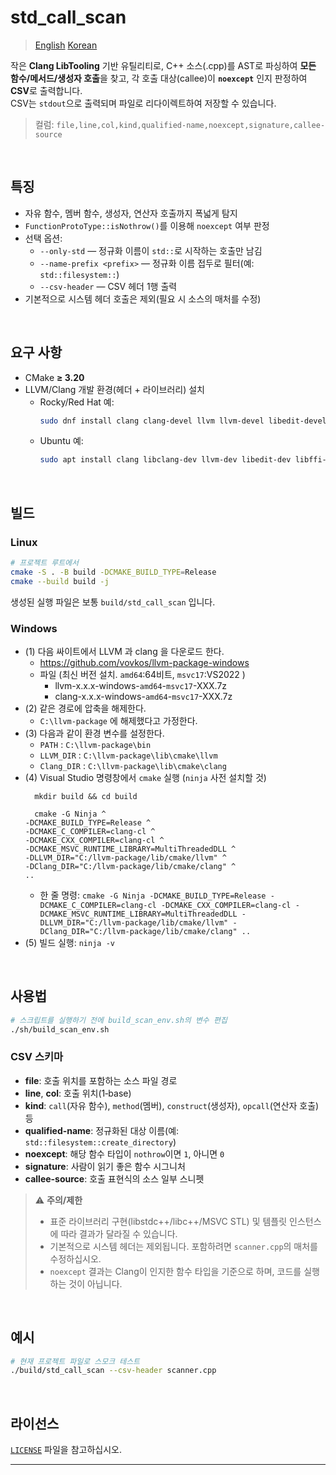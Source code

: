 # std_call_scan

> [English](README.md) [Korean](README.ko.md) 

작은 **Clang LibTooling** 기반 유틸리티로, C++ 소스(.cpp)를 AST로 파싱하여 **모든 함수/메서드/생성자 호출**을 찾고, 각 호출 대상(callee)이 **`noexcept`** 인지 판정하여 **CSV**로 출력합니다.  
CSV는 `stdout`으로 출력되며 파일로 리다이렉트하여 저장할 수 있습니다.

> 컬럼: `file,line,col,kind,qualified-name,noexcept,signature,callee-source`

<br />

## 특징

- 자유 함수, 멤버 함수, 생성자, 연산자 호출까지 폭넓게 탐지
- `FunctionProtoType::isNothrow()`를 이용해 `noexcept` 여부 판정
- 선택 옵션:
  - `--only-std` — 정규화 이름이 `std::`로 시작하는 호출만 남김
  - `--name-prefix <prefix>` — 정규화 이름 접두로 필터(예: `std::filesystem::`)
  - `--csv-header` — CSV 헤더 1행 출력
- 기본적으로 시스템 헤더 호출은 제외(필요 시 소스의 매처를 수정)

<br />

## 요구 사항

- CMake **≥ 3.20**
- LLVM/Clang 개발 환경(헤더 + 라이브러리) 설치
  - Rocky/Red Hat 예:
    ```bash
    sudo dnf install clang clang-devel llvm llvm-devel libedit-devel libffi-devel libxml2-devel zlib-devel libzstd-devel
    ```
  - Ubuntu 예:
    ```bash
    sudo apt install clang libclang-dev llvm-dev libedit-dev libffi-dev libxml2-dev zlib1g-dev libzstd-dev
    ```

<br />

## 빌드

### Linux

```bash
# 프로젝트 루트에서
cmake -S . -B build -DCMAKE_BUILD_TYPE=Release
cmake --build build -j
```

생성된 실행 파일은 보통 `build/std_call_scan` 입니다.

### Windows

- (1) 다음 싸이트에서 LLVM 과 clang 을 다운로드 한다.
   - https://github.com/vovkos/llvm-package-windows
   - 파일 (최신 버전 설치. `amd64`:64비트, `msvc17`:VS2022 )
      - llvm-x.x.x-windows-`amd64`-`msvc17`-XXX.7z
      - clang-x.x.x-windows-`amd64`-`msvc17`-XXX.7z
- (2) 같은 경로에 압축을 해제한다.
   - `C:\llvm-package` 에 해제했다고 가정한다. 
- (3) 다음과 같이 환경 변수를 설정한다.
   - `PATH` : `C:\llvm-package\bin` 
   - `LLVM_DIR` : `C:\llvm-package\lib\cmake\llvm`
   - `Clang_DIR` : `C:\llvm-package\lib\cmake\clang`
- (4) Visual Studio 명령창에서 `cmake` 실행 (`ninja` 사전 설치할 것)
  ```
    mkdir build && cd build
  
    cmake -G Ninja ^
  -DCMAKE_BUILD_TYPE=Release ^
  -DCMAKE_C_COMPILER=clang-cl ^
  -DCMAKE_CXX_COMPILER=clang-cl ^
  -DCMAKE_MSVC_RUNTIME_LIBRARY=MultiThreadedDLL ^
  -DLLVM_DIR="C:/llvm-package/lib/cmake/llvm" ^
  -DClang_DIR="C:/llvm-package/lib/cmake/clang" ^
  ..
  ```
   - 한 줄 명령: 
   `cmake -G Ninja -DCMAKE_BUILD_TYPE=Release -DCMAKE_C_COMPILER=clang-cl -DCMAKE_CXX_COMPILER=clang-cl -DCMAKE_MSVC_RUNTIME_LIBRARY=MultiThreadedDLL -DLLVM_DIR="C:/llvm-package/lib/cmake/llvm" -DClang_DIR="C:/llvm-package/lib/cmake/clang" ..`
- (5) 빌드 실행: `ninja -v`
 


<br />

## 사용법

```bash
# 스크립트를 실행하기 전에 build_scan_env.sh의 변수 편집
./sh/build_scan_env.sh
```
 
### CSV 스키마

- **file**: 호출 위치를 포함하는 소스 파일 경로
- **line**, **col**: 호출 위치(1‑base)
- **kind**: `call`(자유 함수), `method`(멤버), `construct`(생성자), `opcall`(연산자 호출) 등
- **qualified-name**: 정규화된 대상 이름(예: `std::filesystem::create_directory`)
- **noexcept**: 해당 함수 타입이 `nothrow`이면 `1`, 아니면 `0`
- **signature**: 사람이 읽기 좋은 함수 시그니처
- **callee-source**: 호출 표현식의 소스 일부 스니펫

> ⚠️ **주의/제한**
>
> - 표준 라이브러리 구현(libstdc++/libc++/MSVC STL) 및 템플릿 인스턴스에 따라 결과가 달라질 수 있습니다.
> - 기본적으로 시스템 헤더는 제외됩니다. 포함하려면 `scanner.cpp`의 매처를 수정하십시오.
> - `noexcept` 결과는 Clang이 인지한 함수 타입을 기준으로 하며, 코드를 실행하는 것이 아닙니다.

<br />

## 예시

```bash
# 현재 프로젝트 파일로 스모크 테스트
./build/std_call_scan --csv-header scanner.cpp
```

<br />

## 라이선스

[`LICENSE`](LICENSE) 파일을 참고하십시오.

---


